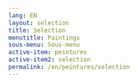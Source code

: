 ```yaml
---
lang: EN
layout: selection
title: Selection
menutitle: Paintings
sous-menu: Sous-menu
active-item: peintures
active-item2: selection
permalink: /en/peintures/selection
---
```

